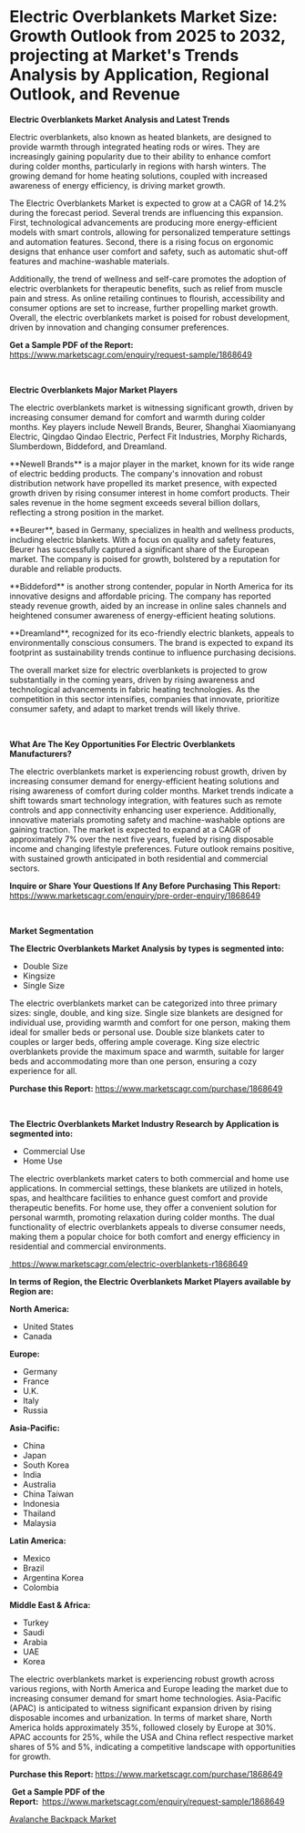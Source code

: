 <p><h1>Electric Overblankets Market Size: Growth Outlook from 2025 to 2032, projecting at Market's Trends Analysis by Application, Regional Outlook, and Revenue</h1></p><p><strong>Electric Overblankets Market Analysis and Latest Trends</strong></p>
<p><p>Electric overblankets, also known as heated blankets, are designed to provide warmth through integrated heating rods or wires. They are increasingly gaining popularity due to their ability to enhance comfort during colder months, particularly in regions with harsh winters. The growing demand for home heating solutions, coupled with increased awareness of energy efficiency, is driving market growth.</p><p>The Electric Overblankets Market is expected to grow at a CAGR of 14.2% during the forecast period. Several trends are influencing this expansion. First, technological advancements are producing more energy-efficient models with smart controls, allowing for personalized temperature settings and automation features. Second, there is a rising focus on ergonomic designs that enhance user comfort and safety, such as automatic shut-off features and machine-washable materials. </p><p>Additionally, the trend of wellness and self-care promotes the adoption of electric overblankets for therapeutic benefits, such as relief from muscle pain and stress. As online retailing continues to flourish, accessibility and consumer options are set to increase, further propelling market growth. Overall, the electric overblankets market is poised for robust development, driven by innovation and changing consumer preferences.</p></p>
<p><strong>Get a Sample PDF of the Report:&nbsp;</strong> <a href="https://www.marketscagr.com/enquiry/request-sample/1868649?utm_campaign=3271&utm_medium=2&utm_source=Github&utm_content=ia&utm_term=04042025&utm_id=electric-overblankets">https://www.marketscagr.com/enquiry/request-sample/1868649</a></p>
<p>&nbsp;</p>
<p><strong>Electric Overblankets Major Market Players</strong></p>
<p><p>The electric overblankets market is witnessing significant growth, driven by increasing consumer demand for comfort and warmth during colder months. Key players include Newell Brands, Beurer, Shanghai Xiaomianyang Electric, Qingdao Qindao Electric, Perfect Fit Industries, Morphy Richards, Slumberdown, Biddeford, and Dreamland.</p><p>**Newell Brands** is a major player in the market, known for its wide range of electric bedding products. The company's innovation and robust distribution network have propelled its market presence, with expected growth driven by rising consumer interest in home comfort products. Their sales revenue in the home segment exceeds several billion dollars, reflecting a strong position in the market.</p><p>**Beurer**, based in Germany, specializes in health and wellness products, including electric blankets. With a focus on quality and safety features, Beurer has successfully captured a significant share of the European market. The company is poised for growth, bolstered by a reputation for durable and reliable products.</p><p>**Biddeford** is another strong contender, popular in North America for its innovative designs and affordable pricing. The company has reported steady revenue growth, aided by an increase in online sales channels and heightened consumer awareness of energy-efficient heating solutions.</p><p>**Dreamland**, recognized for its eco-friendly electric blankets, appeals to environmentally conscious consumers. The brand is expected to expand its footprint as sustainability trends continue to influence purchasing decisions.</p><p>The overall market size for electric overblankets is projected to grow substantially in the coming years, driven by rising awareness and technological advancements in fabric heating technologies. As the competition in this sector intensifies, companies that innovate, prioritize consumer safety, and adapt to market trends will likely thrive.</p></p>
<p>&nbsp;</p>
<p><strong>What Are The Key Opportunities For Electric Overblankets Manufacturers?</strong></p>
<p><p>The electric overblankets market is experiencing robust growth, driven by increasing consumer demand for energy-efficient heating solutions and rising awareness of comfort during colder months. Market trends indicate a shift towards smart technology integration, with features such as remote controls and app connectivity enhancing user experience. Additionally, innovative materials promoting safety and machine-washable options are gaining traction. The market is expected to expand at a CAGR of approximately 7% over the next five years, fueled by rising disposable income and changing lifestyle preferences. Future outlook remains positive, with sustained growth anticipated in both residential and commercial sectors.</p></p>
<p><strong>Inquire or Share Your Questions If Any Before Purchasing This Report:</strong> <a href="https://www.marketscagr.com/enquiry/pre-order-enquiry/1868649?utm_campaign=3271&utm_medium=2&utm_source=Github&utm_content=ia&utm_term=04042025&utm_id=electric-overblankets">https://www.marketscagr.com/enquiry/pre-order-enquiry/1868649</a></p>
<p>&nbsp;</p>
<p><strong>Market Segmentation</strong></p>
<p><strong>The Electric Overblankets Market Analysis by types is segmented into:</strong></p>
<p><ul><li>Double Size</li><li>Kingsize</li><li>Single Size</li></ul></p>
<p><p>The electric overblankets market can be categorized into three primary sizes: single, double, and king size. Single size blankets are designed for individual use, providing warmth and comfort for one person, making them ideal for smaller beds or personal use. Double size blankets cater to couples or larger beds, offering ample coverage. King size electric overblankets provide the maximum space and warmth, suitable for larger beds and accommodating more than one person, ensuring a cozy experience for all.</p></p>
<p><strong>Purchase this Report:&nbsp;</strong><a href="https://www.marketscagr.com/purchase/1868649?utm_campaign=3271&utm_medium=2&utm_source=Github&utm_content=ia&utm_term=04042025&utm_id=electric-overblankets">https://www.marketscagr.com/purchase/1868649</a></p>
<p>&nbsp;</p>
<p><strong>The Electric Overblankets Market Industry Research by Application is segmented into:</strong></p>
<p><ul><li>Commercial Use</li><li>Home Use</li></ul></p>
<p><p>The electric overblankets market caters to both commercial and home use applications. In commercial settings, these blankets are utilized in hotels, spas, and healthcare facilities to enhance guest comfort and provide therapeutic benefits. For home use, they offer a convenient solution for personal warmth, promoting relaxation during colder months. The dual functionality of electric overblankets appeals to diverse consumer needs, making them a popular choice for both comfort and energy efficiency in residential and commercial environments.</p></p>
<p><a href="https://www.marketscagr.com/electric-overblankets-r1868649?utm_campaign=3271&utm_medium=2&utm_source=Github&utm_content=ia&utm_term=04042025&utm_id=electric-overblankets">&nbsp;https://www.marketscagr.com/electric-overblankets-r1868649</a></p>
<p><strong>In terms of Region, the Electric Overblankets Market Players available by Region are:</strong></p>
<p>
    <p> <strong> North America: </strong>
        <ul>
            <li>United States</li>
            <li>Canada</li>
        </ul>
        </p> 
    <p> <strong> Europe: </strong>
        <ul>
            <li>Germany</li>
            <li>France</li>
            <li>U.K.</li>
            <li>Italy</li>
            <li>Russia</li>
        </ul>
        </p> 
    <p> <strong> Asia-Pacific: </strong>
        <ul>
            <li>China</li>
            <li>Japan</li>
            <li>South Korea</li>
            <li>India</li>
            <li>Australia</li>
            <li>China Taiwan</li>
            <li>Indonesia</li>
            <li>Thailand</li>
            <li>Malaysia</li>
        </ul>
        </p> 
    <p> <strong> Latin America: </strong>
        <ul>
            <li>Mexico</li>
            <li>Brazil</li>
            <li>Argentina Korea</li>
            <li>Colombia</li>
        </ul>
        </p> 
    <p> <strong> Middle East & Africa: </strong>
        <ul>
            <li>Turkey</li>
            <li>Saudi</li>
            <li>Arabia</li>
            <li>UAE</li>
            <li>Korea</li>
        </ul>
    </p>
    </p>
<p><p>The electric overblankets market is experiencing robust growth across various regions, with North America and Europe leading the market due to increasing consumer demand for smart home technologies. Asia-Pacific (APAC) is anticipated to witness significant expansion driven by rising disposable incomes and urbanization. In terms of market share, North America holds approximately 35%, followed closely by Europe at 30%. APAC accounts for 25%, while the USA and China reflect respective market shares of 5% and 5%, indicating a competitive landscape with opportunities for growth.</p></p>
<p><strong>Purchase this Report: </strong><a href="https://www.marketscagr.com/purchase/1868649?utm_campaign=3271&utm_medium=2&utm_source=Github&utm_content=ia&utm_term=04042025&utm_id=electric-overblankets">https://www.marketscagr.com/purchase/1868649</a></p>
<p>&nbsp;<strong>Get a Sample PDF of the Report:&nbsp;&nbsp;</strong><a href="https://www.marketscagr.com/enquiry/request-sample/1868649?utm_campaign=3271&utm_medium=2&utm_source=Github&utm_content=ia&utm_term=04042025&utm_id=electric-overblankets">https://www.marketscagr.com/enquiry/request-sample/1868649</a></p>
<p><strong></strong></p>
<p><p><a href="https://github.com/shamstirroc7/Market-Research-Report-List-1/blob/main/avalanche-backpack-market.md?utm_campaign=3271&utm_medium=2&utm_source=Github&utm_content=ia&utm_term=04042025&utm_id=electric-overblankets">Avalanche Backpack Market</a></p></p>